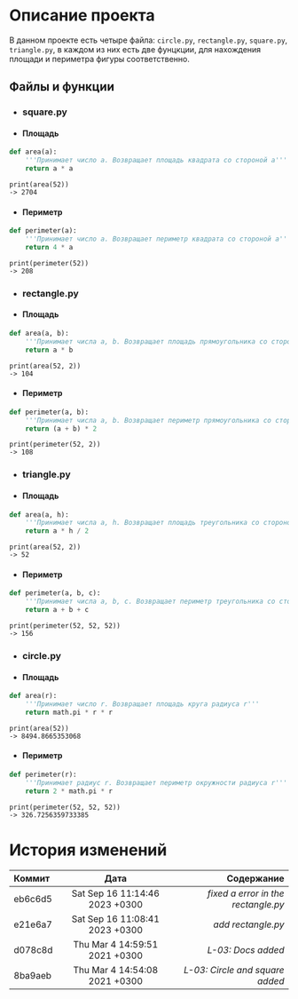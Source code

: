 # Описание проекта
В данном проекте есть четыре файла: `circle.py`, `rectangle.py`, `square.py`, `triangle.py`, в каждом из них есть две фунцкции, для нахождения площади и периметра фигуры соответственно.

## Файлы и функции

- ### square.py
- #### Площадь
```python
def area(a):
    '''Принимает число a. Возвращает площадь квадрата со стороной a'''
    return a * a
```
```
print(area(52))
-> 2704
``` 
- #### Периметр
```python
def perimeter(a):
    '''Принимает число a. Возвращает периметр квадрата со стороной a'''
    return 4 * a
```
```
print(perimeter(52))
-> 208
``` 

- ### rectangle.py
- #### Площадь
```python
def area(a, b): 
    '''Принимает числа a, b. Возвращает площадь прямоугольника со сторонами a и b'''
    return a * b 
```
```
print(area(52, 2))
-> 104
``` 
- #### Периметр
```python
def perimeter(a, b):
    '''Принимает числа a, b. Возвращает периметр прямоугольника со сторонами a и b'''
    return (a + b) * 2
```
```
print(perimeter(52, 2))
-> 108
```

- ### triangle.py
- #### Площадь
```python
def area(a, h): 
    '''Принимает числа a, h. Возвращает площадь треугольника со стороной a и высотой h'''
    return a * h / 2  
```
```
print(area(52, 2))
-> 52
``` 
- #### Периметр
```python
def perimeter(a, b, c): 
    '''Принимает числа a, b, c. Возвращает периметр треугольника со сторонами a, b и c'''
    return a + b + c
```
```
print(perimeter(52, 52, 52))
-> 156
```


- ### circle.py
- #### Площадь
```python
def area(r):
    '''Принимает число r. Возвращает площадь круга радиуса r'''
    return math.pi * r * r 
```
```
print(area(52))
-> 8494.8665353068
``` 
- #### Периметр
```python
def perimeter(r):
    '''Принимает радиус r. Возвращает периметр окружности радиуса r'''
    return 2 * math.pi * r
```
```
print(perimeter(52, 52, 52))
-> 326.7256359733385
```

# История изменений
| Коммит  | Дата                  | Содержание                                   |
|:--------|:------------------------------:|----------------------------------:  |
| eb6c6d5 | Sat Sep 16 11:14:46 2023 +0300 |*fixed a error in the rectangle.py*  |
| e21e6a7 | Sat Sep 16 11:08:41 2023 +0300 | *add rectangle.py*                  |
| d078c8d | Thu Mar 4 14:59:51 2021 +0300  | *L-03: Docs added*                  |
| 8ba9aeb | Thu Mar 4 14:54:08 2021 +0300  | *L-03: Circle and square added*     |
